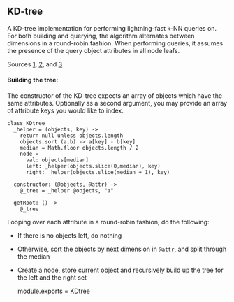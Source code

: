 KD-tree
-------------------

A KD-tree implementation for performing lightning-fast k-NN queries on. For both building and querying, the algorithm alternates between dimensions in a round-robin fashion. When performing queries, it assumes the presence of the query object attributes in all node leafs.

Sources [1](http://andrewd.ces.clemson.edu/courses/cpsc805/references/nearest_search.pdf), [2](http://www.stanford.edu/class/cs106l/handouts/assignment-3-kdtree.pdf), and [3](http://en.wikipedia.org/wiki/K-d_tree)

#### Building the tree:

The constructor of the KD-tree expects an array of objects which have the same attributes. Optionally as a second argument, you may provide an array of attribute keys you would like to index.

    class KDtree
      _helper = (objects, key) ->
        return null unless objects.length
        objects.sort (a,b) -> a[key] - b[key]
        median = Math.floor objects.length / 2
        node =
          val: objects[median]
          left: _helper(objects.slice(0,median), key)
          right: _helper(objects.slice(median + 1), key)

      constructor: (@objects, @attr) ->
        @_tree = _helper @objects, "a"

      getRoot: () ->
        @_tree

Looping over each attribute in a round-robin fashion, do the following:

 - If there is no objects left, do nothing
 - Otherwise, sort the objects by next dimension in `@attr`, and split through the median
 - Create a node, store current object and recursively build up the tree for the left and the right set

    module.exports = KDtree
